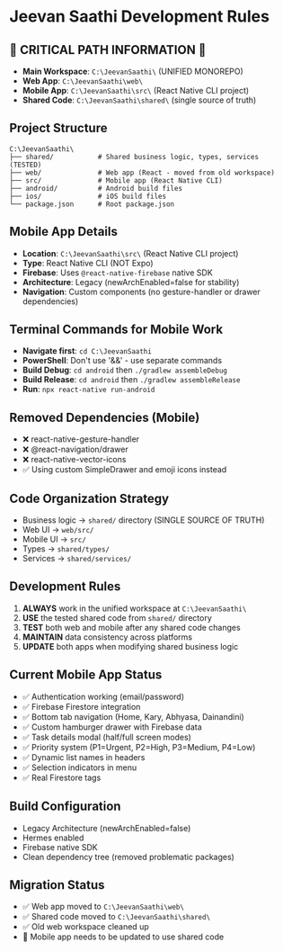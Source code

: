 # Jeevan Saathi Development Rules

## 🚨 CRITICAL PATH INFORMATION 🚨
- **Main Workspace**: `C:\JeevanSaathi\` (UNIFIED MONOREPO)
- **Web App**: `C:\JeevanSaathi\web\`
- **Mobile App**: `C:\JeevanSaathi\src\` (React Native CLI project)
- **Shared Code**: `C:\JeevanSaathi\shared\` (single source of truth)

## Project Structure
```
C:\JeevanSaathi\
├── shared/           # Shared business logic, types, services (TESTED)
├── web/              # Web app (React - moved from old workspace)
├── src/              # Mobile app (React Native CLI)
├── android/          # Android build files
├── ios/              # iOS build files
└── package.json      # Root package.json
```

## Mobile App Details
- **Location**: `C:\JeevanSaathi\src\` (React Native CLI project)
- **Type**: React Native CLI (NOT Expo)
- **Firebase**: Uses `@react-native-firebase` native SDK
- **Architecture**: Legacy (newArchEnabled=false for stability)
- **Navigation**: Custom components (no gesture-handler or drawer dependencies)

## Terminal Commands for Mobile Work
- **Navigate first**: `cd C:\JeevanSaathi`
- **PowerShell**: Don't use '&&' - use separate commands
- **Build Debug**: `cd android` then `./gradlew assembleDebug`
- **Build Release**: `cd android` then `./gradlew assembleRelease`
- **Run**: `npx react-native run-android`

## Removed Dependencies (Mobile)
- ❌ react-native-gesture-handler
- ❌ @react-navigation/drawer  
- ❌ react-native-vector-icons
- ✅ Using custom SimpleDrawer and emoji icons instead

## Code Organization Strategy
- Business logic → `shared/` directory (SINGLE SOURCE OF TRUTH)
- Web UI → `web/src/`
- Mobile UI → `src/`
- Types → `shared/types/`
- Services → `shared/services/`

## Development Rules
1. **ALWAYS** work in the unified workspace at `C:\JeevanSaathi\`
2. **USE** the tested shared code from `shared/` directory
3. **TEST** both web and mobile after any shared code changes
4. **MAINTAIN** data consistency across platforms
5. **UPDATE** both apps when modifying shared business logic

## Current Mobile App Status
- ✅ Authentication working (email/password)
- ✅ Firebase Firestore integration
- ✅ Bottom tab navigation (Home, Kary, Abhyasa, Dainandini)
- ✅ Custom hamburger drawer with Firebase data
- ✅ Task details modal (half/full screen modes)
- ✅ Priority system (P1=Urgent, P2=High, P3=Medium, P4=Low)
- ✅ Dynamic list names in headers
- ✅ Selection indicators in menu
- ✅ Real Firestore tags

## Build Configuration
- Legacy Architecture (newArchEnabled=false)
- Hermes enabled
- Firebase native SDK
- Clean dependency tree (removed problematic packages)

## Migration Status
- ✅ Web app moved to `C:\JeevanSaathi\web\`
- ✅ Shared code moved to `C:\JeevanSaathi\shared\`
- ✅ Old web workspace cleaned up
- 🔄 Mobile app needs to be updated to use shared code